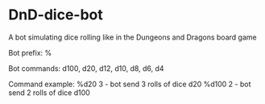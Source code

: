 # DnD-dice-bot
A bot simulating dice rolling like in the Dungeons and Dragons board game

Bot prefix: %

Bot commands: d100, d20, d12, d10, d8, d6, d4

Command example: 
%d20 3 - bot send 3 rolls of dice d20
%d100 2 - bot send 2 rolls of dice d100
